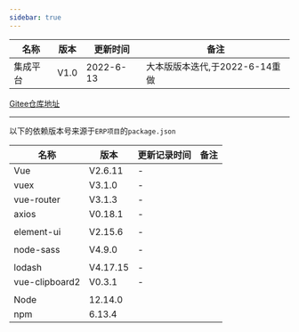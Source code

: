 ```yaml
---
sidebar: true
---
```


|名称|版本|更新时间|备注|
|--|--|--|--|
集成平台|V1.0|2022-6-13|大本版版本迭代,于2022-6-14重做|

[Gitee仓库地址](https://gitee.com/shanghai-dijiang-group/dj_erp_view.git)


---
以下的依赖版本号来源于`ERP项目`的`package.json`

|名称|版本|更新记录时间|备注|
|--|--|--|--|
Vue|V2.6.11|-||
vuex|V3.1.0|-||
vue-router|V3.1.3|-||
axios|V0.18.1|-||
|||||
element-ui|V2.15.6|-||
|||||
node-sass|V4.9.0|-||
|||||
lodash|V4.17.15|-||
vue-clipboard2|V0.3.1|-||
|||||
|Node|12.14.0|||
|npm|6.13.4|||
